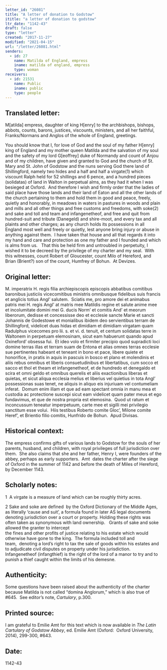 ```yaml
---
letter_id: "26081"
title: "A letter of donation to Godstow"
ititle: "a letter of donation to godstow"
ltr_date: "1142-43"
draft: false
type: "letter"
created: "2017-11-27"
modified: "2021-04-15"
url: "/letter/26081.html"
senders:
  - id: 27
    name: Matilda of England, empress
    iname: matilda of england, empress
    type: woman
receivers:
  - id: 21531
    name: Public
    iname: public
    type: people
---
```

<h2> Translated letter:</h2><p>M[atilda] empress, daughter of king H[enry] to the archbishops, bishops, abbots, counts, barons, justices, viscounts, ministers, and all her faithful, Franks/Normans and Anglos of the whole of England, greetings.</p><p>You should know that I, for love of God and the soul of my father H[enry] king of England and my mother queen Matilda and the salvation of my soul and the safety of my lord G[eoffrey] duke of Normandy and count of Anjou and of my children, have given and granted to God and the church of St. Mary and St. John of Godstow and the nuns serving God there land of Shillingford, namely two hides and a half and half a virgate(1) which viscount Ralph held for 52 shillings and 6 pence, and a hundred pieces (solidatas) of land in Walton in perpetual alms, as they had it when I was besieged at Oxford.&nbsp; And therefore I wish and firmly order that the ladies of said place have those lands and their land of Eaton and all the other lands of the church pertaining to them and hold them in good and peace, freely, quietly and honorably, in meadows in waters in pastures in woods and plain and mills and all other things and free customs and freedoms, with soke(2) and sake and toll and team and infangenetheof, and free and quit from hundred-suit and tribute (Danegeld) and shire-moot, and every tax and all plaints and other charges; as any church holds its possessions in all England most well and freely or quietly, lest anyone bring injury or abuse in anything against them.&nbsp; I have taken that house and all that regards it into my hand and care and protection as one my father and I founded and which is alms from us.&nbsp;&nbsp; That this be held firm and untroubled in perpetuity, I wished it to be decreed by the privilege of my charter and my seal.&nbsp; With this witnesses, count Robert of Gloucester, count Milo of Hereford, and Brian (Brient?) son of the count, Humfrey of Bohun.&nbsp; At Devizes.</p><h2 class="mt-4"> Original letter:</h2><p>M. imperatrix H. regis filia archiepiscopis episcopis abbatibus comitibus baronibus justiciis vicecomitibus ministris omnibusque fidelibus suis francis et anglicis totius Angl’ salutem.&nbsp; Sciatis me, pro amore dei et animabus patris mei H. regis Angl’ at matris mee Matildis regine et salute anime mee et incolumitate domini mei G. ducis Norm’ et comitis And’ et meorum liberorum, dedisse et concessisse deo et ecclesie sancte Marie et sancti Johannis de Godestowe et monialibus ibidem deo servientibus terram de Shillingford, videlicet duas hidas et dimidiam et dimidiam virgatam quam Radulphus vicecomes pro lii. s. et vi. d. tenuit, et centum solidatas terre in Waltonem in perpetuam elemosinam, sicut eam habuerunt quando apud Oxineford’ obsessa fui.&nbsp; Et ideo volo et firmiter precipio quod supradicti loci domine terras illas et terram suam de Entona et alias omnes terras ecclesie sue pertinentes habeant et teneant in bono et pace, libere quiete et honorifice, in pratis in aquis in pascuis in bosco et plano et molendinis et aliis rebus omnibus et liberis consuetudinibus et libertatibus, cum socco et sacco et thol et theam et infangenetheof, et de hundredo et denegaldo et scira et omni geldo et omnibus querelis et aliis exactionibus liberas et quietas, et sicut aliqua ecclesia melius et liberius vel quietius in tota Angl’ possessionas suas tenet, ne aliquis in aliquo eis injuriuam vel contumeliam inferat.&nbsp; Domum enim illam et que ad eam spectant omnia in manu mea et custodia ac protectione suscepi sicut eam videlicet quam pater meus et ego fundavimus, et que de nostra propria est elemosina.&nbsp; Quod ut ratum et inconcussum teneatur imperpetuum, carte mee et sigilli mei privilegio sanctitum esse volui.&nbsp; Hiis testibus Roberto comite Gloc’, Milone comite Heref’, et Brientio filio comitis, Hunfrido de Bohun.&nbsp; Apud Divisas.</p><h2 class="mt-4"> Historical context:</h2><p>The empress confirms gifts of various lands to Godstow for the souls of her parents, husband, and children, with royal privileges of full jurisdiction over them.&nbsp; She also claims that she and her father, Henry I, were founders of the abbey, perhaps as early supporters. &nbsp;Amt &nbsp;dates the charter after the siege of Oxford in the summer of 1142 and before the death of Miles of Hereford, by December 1143.&nbsp;&nbsp;</p><h2 class="mt-4"> Scholarly notes:</h2><p>1&nbsp; A virgate is a measure of land which can be roughly thirty acres.</p><p>2 Sake and soke are defined&nbsp; by the Oxford Dictionary of the Middle Ages, as literally ‘cause and suit’, a formula found in later AS legal documents denoting jurisdiction over a court or property. Holding these rights was often taken as synonymous with land ownership.&nbsp; &nbsp;Grants of sake and soke allowed the granter to intercept the&nbsp;fines&nbsp;and&nbsp;other&nbsp;profits&nbsp;of&nbsp;justice&nbsp;relating&nbsp;to&nbsp;his estate which would otherwise have gone&nbsp;to&nbsp;the&nbsp;king.&nbsp; The formula included toll and team,&nbsp;&nbsp;denoting a lord’s right to tax the sale of goods within his estates and to adjudicate civil disputes on property under his jurisdiction.&nbsp; Infangenetheof (infangthief) is the right of the lord of a manor to try and to punish a thief caught within the limits of his demesne.</p><h2 class="mt-4"> Authenticity:</h2><p>Some questions have been raised about the authenticity of the charter because Matilda is not called “domina Anglorum,” which is also true of #645.&nbsp; See editor’s note, <i>Cartulary</i>, p.300.</p><h2 class="mt-4"> Printed source:</h2><p>I am grateful to Emilie Amt for this text which is now available in&nbsp;<i>The Latin Cartulary of Godstow Abbey</i>, ed. Emilie Amt (Oxford:&nbsp; Oxford University, 2014),&nbsp;299-300, #643.&nbsp;&nbsp;</p><h2 class="mt-4"> Date:</h2>1142-43